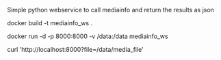 Simple python webservice to call mediainfo and return the results as json

docker build -t mediainfo_ws .

docker run -d -p 8000:8000 -v /data:/data mediainfo_ws

curl 'http://localhost:8000?file=/data/media_file'
